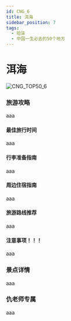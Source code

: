```yaml
---
id: CNG_6
title: 洱海
sidebar_position: 7
tags:
  - 拾柒
  - 中国一生必去的50个地方
---
```


# 洱海

![CNG\_TOP50\_6](https://github.com/AzraelQAQ/my-docusaurus-site/blob/master/img/love/CNG\_TOP50/6.png)

### 旅游攻略

aaa

#### 最佳旅行时间

aaa

#### 行李准备指南

aaa

#### 周边住宿指南

aaa

#### 旅游路线推荐

aaa

#### 注意事项！！！

aaa

### 景点详情

aaa

### 仇老师专属

aaa
